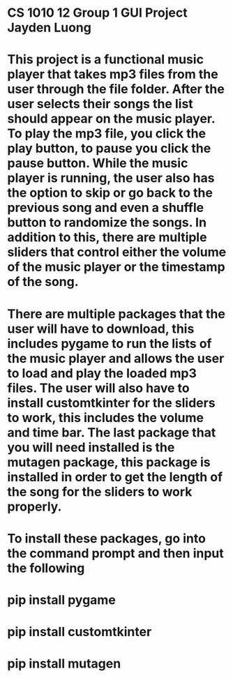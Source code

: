 # CS 1010 12 Group 1 GUI Project Jayden Luong
# This project is a functional music player that takes mp3 files from the user through the file folder. After the user selects their songs the list should appear on the music player. To play the mp3 file, you click the play button, to pause you click the pause button. While the music player is running, the user also has the option to skip or go back to the previous song and even a shuffle button to randomize the songs. In addition to this, there are multiple sliders that control either the volume of the music player or the timestamp of the song.

# There are multiple packages that the user will have to download, this includes pygame to run the lists of the music player and allows the user to load and play the loaded mp3 files. The user will also have to install customtkinter for the sliders to work, this includes the volume and time bar. The last package that you will need installed is the mutagen package, this package is installed in order to get the length of the song for the sliders to work properly.

# To install these packages, go into the command prompt and then input the following

# pip install pygame

# pip install customtkinter

# pip install mutagen
